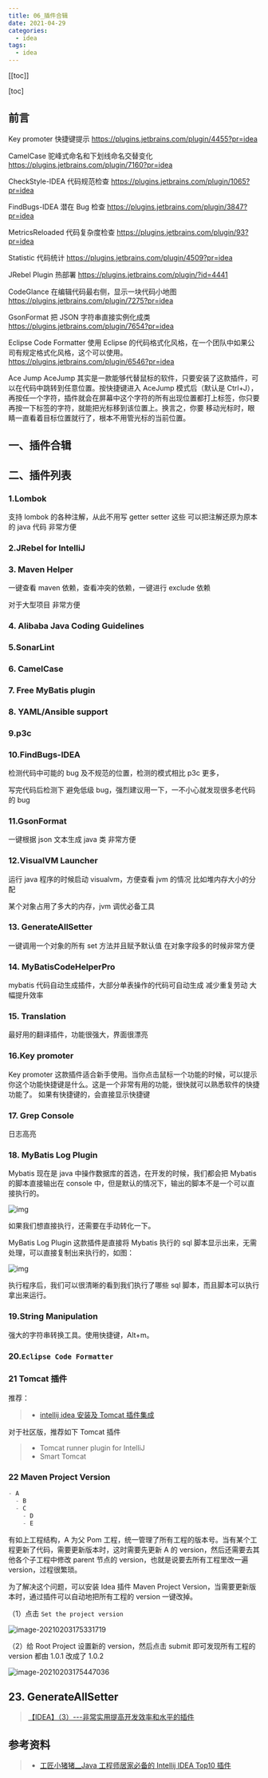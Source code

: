 ```yaml
---
title: 06_插件合辑
date: 2021-04-29
categories:
  - idea
tags:
  - idea
---
```


[[toc]]

[toc]

## 前言

Key promoter 快捷键提示 <https://plugins.jetbrains.com/plugin/4455?pr=idea>

CamelCase 驼峰式命名和下划线命名交替变化 <https://plugins.jetbrains.com/plugin/7160?pr=idea>

CheckStyle-IDEA 代码规范检查 <https://plugins.jetbrains.com/plugin/1065?pr=idea>

FindBugs-IDEA 潜在 Bug 检查 <https://plugins.jetbrains.com/plugin/3847?pr=idea>

MetricsReloaded 代码复杂度检查 <https://plugins.jetbrains.com/plugin/93?pr=idea>

Statistic 代码统计 <https://plugins.jetbrains.com/plugin/4509?pr=idea>

JRebel Plugin 热部署 <https://plugins.jetbrains.com/plugin/?id=4441>

CodeGlance 在编辑代码最右侧，显示一块代码小地图 <https://plugins.jetbrains.com/plugin/7275?pr=idea>

GsonFormat 把 JSON 字符串直接实例化成类 <https://plugins.jetbrains.com/plugin/7654?pr=idea>

Eclipse Code Formatter 使用 Eclipse 的代码格式化风格，在一个团队中如果公司有规定格式化风格，这个可以使用。 <https://plugins.jetbrains.com/plugin/6546?pr=idea>

Ace Jump AceJump 其实是一款能够代替鼠标的软件，只要安装了这款插件，可以在代码中跳转到任意位置。按快捷键进入 AceJump 模式后（默认是 Ctrl+J），再按任一个字符，插件就会在屏幕中这个字符的所有出现位置都打上标签，你只要再按一下标签的字符，就能把光标移到该位置上。换言之，你要 移动光标时，眼睛一直看着目标位置就行了，根本不用管光标的当前位置。

## 一、插件合辑

## 二、插件列表

### 1.Lombok

支持 lombok 的各种注解，从此不用写 getter setter 这些 可以把注解还原为原本的 java 代码 非常方便

### 2.JRebel for IntelliJ

### 3. Maven Helper

一键查看 maven 依赖，查看冲突的依赖，一键进行 exclude 依赖

对于大型项目 非常方便

### 4. Alibaba Java Coding Guidelines

### 5.SonarLint

### 6. CamelCase

### 7. Free MyBatis plugin

### 8. YAML/Ansible support

### 9.p3c

### 10.FindBugs-IDEA

检测代码中可能的 bug 及不规范的位置，检测的模式相比 p3c 更多，

写完代码后检测下 避免低级 bug，强烈建议用一下，一不小心就发现很多老代码的 bug

### 11.GsonFormat

一键根据 json 文本生成 java 类 非常方便

### 12.VisualVM Launcher

运行 java 程序的时候启动 visualvm，方便查看 jvm 的情况 比如堆内存大小的分配

某个对象占用了多大的内存，jvm 调优必备工具

### 13. GenerateAllSetter

一键调用一个对象的所有 set 方法并且赋予默认值 在对象字段多的时候非常方便

### 14. MyBatisCodeHelperPro

mybatis 代码自动生成插件，大部分单表操作的代码可自动生成 减少重复劳动 大幅提升效率

### 15. Translation

最好用的翻译插件，功能很强大，界面很漂亮

### 16.Key promoter

Key promoter 这款插件适合新手使用。当你点击鼠标一个功能的时候，可以提示你这个功能快捷键是什么。这是一个非常有用的功能，很快就可以熟悉软件的快捷功能了。
如果有快捷键的，会直接显示快捷键

### 17. Grep Console

日志高亮

### 18. MyBatis Log Plugin

Mybatis 现在是 java 中操作数据库的首选，在开发的时候，我们都会把 Mybatis 的脚本直接输出在 console 中，但是默认的情况下，输出的脚本不是一个可以直接执行的。

![img](./images/640.png)

如果我们想直接执行，还需要在手动转化一下。

MyBatis Log Plugin 这款插件是直接将 Mybatis 执行的 sql 脚本显示出来，无需处理，可以直接复制出来执行的，如图：

![img](./images/640.png)

执行程序后，我们可以很清晰的看到我们执行了哪些 sql 脚本，而且脚本可以执行拿出来运行。

### 19.String Manipulation

强大的字符串转换工具。使用快捷键，Alt+m。

### 20.`Eclipse Code Formatter`

### 21 Tomcat 插件

推荐：

> - [intellij idea 安装及 Tomcat 插件集成](https://blog.csdn.net/qq_33352259/article/details/81975882)

对于社区版，推荐如下 Tomcat 插件

> - Tomcat runner plugin for IntelliJ
> - Smart Tomcat

### 22 Maven Project Version

```java
- A
  - B
  - C
    - D
    - E
```

有如上工程结构，A 为父 Pom 工程，统一管理了所有工程的版本号。当有某个工程更新了代码，需要更新版本时，这时需要先更新 A 的 version，然后还需要去其他各个子工程中修改 parent 节点的 version，也就是说要去所有工程里改一遍 version，过程很繁琐。

为了解决这个问题，可以安装 Idea 插件 Maven Project Version，当需要更新版本时，通过插件可以自动地把所有工程的 version 一键改掉。

（1）点击 `Set the project version`

![image-20210203175331719](./images/image-20210203175331719.png)

（2）给 Root Project 设置新的 version，然后点击 submit 即可发现所有工程的 version 都由 1.0.1 改成了 1.0.2

![image-20210203175447036](./images/image-20210203175447036.png)

## 23. GenerateAllSetter

> [【IDEA】（3）---非常实用提高开发效率和水平的插件](https://www.cnblogs.com/qdhxhz/p/10933769.html)

## 参考资料

> - [工匠小猪猪\_\_Java 工程师居家必备的 Intellij IDEA Top10 插件](https://mp.weixin.qq.com/s/H4diUwA7wdgI3OZSWN6Dgg)
